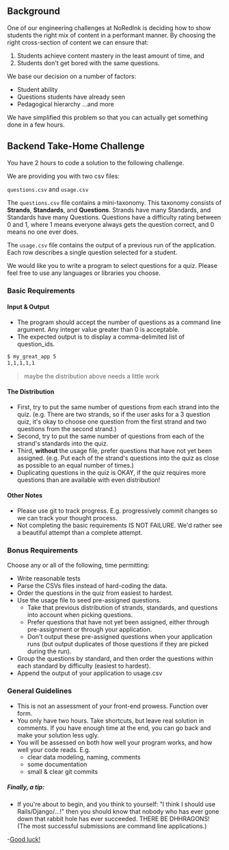 ## Background

One of our engineering challenges at NoRedInk is deciding how to show students the right mix of content in a performant manner.  By choosing the right cross-section of content we can ensure that:
  1.  Students achieve content mastery in the least amount of time, and
  2.  Students don't get bored with the same questions.

We base our decision on a number of factors:
  * Student ability
  * Questions students have already seen
  * Pedagogical hierarchy
    ...and more

We have simplified this problem so that you can actually get something done in a few hours.

## Backend Take-Home Challenge

You have 2 hours to code a solution to the following challenge.

We are providing you with two csv files:

`questions.csv` and `usage.csv`

The `questions.csv` file contains a mini-taxonomy.  This taxonomy consists of __Strands__, __Standards__, and __Questions__.  Strands have many Standards, and Standards have many Questions. Questions have a difficulty rating between 0 and 1, where 1 means everyone always gets the question correct, and 0 means no one ever does.

The `usage.csv` file contains the output of a previous run of the application. Each row describes a single question selected for a student.

We would like you to write a program to select questions for a quiz. Please feel free to use any languages or libraries you choose.

### Basic Requirements
#### Input & Output
* The program should accept the number of questions as a command line argument. Any integer value greater than 0 is acceptable.
* The expected output is to display a comma-delimited list of question_ids.

```bash
$ my_great_app 5
1,1,1,1,1
```
> maybe the distribution above needs a little work

#### The Distribution
* First, try to put the same number of questions from each strand into the quiz. (e.g. There are two strands, so if the user asks for a 3 question quiz, it's okay to choose one question from the first strand and two questions from the second strand.)
* Second, try to put the same number of questions from each of the strand's standards into the quiz.
* Third, **without** the usage file, prefer questions that have not yet been assigned. (e.g. Put each of the strand's questions into the quiz as close as possible to an equal number of times.)
* Duplicating questions in the quiz is OKAY, if the quiz requires more questions than are available with even distribution!

#### Other Notes
* Please use git to track progress. E.g. progressively commit changes so we can track your thought process.
* Not completing the basic requirements IS NOT FAILURE.  We'd rather see a beautiful attempt than a complete attempt.

### Bonus Requirements
Choose any or all of the following, time permitting:
* Write reasonable tests
* Parse the CSVs files instead of hard-coding the data.
* Order the questions in the quiz from easiest to hardest.
* Use the usage file to seed pre-assigned questions.
  * Take that previous distribution of strands, standards, and questions into account when picking questions.
  * Prefer questions that have not yet been assigned, either through pre-assignment or through your application.
  * Don't output these pre-assigned questions when your application runs (but output duplicates of those questions if they are picked during the run).
* Group the questions by standard, and then order the questions within each standard by difficulty (easiest to hardest).
* Append the output of your application to usage.csv

### General Guidelines
* This is not an assessment of your front-end prowess. Function over form.
* You only have two hours. Take shortcuts, but leave real solution in comments. If you have enough time at the end, you can go back and make your solution less ugly.
* You will be assessed on both how well your program works, and how well your code reads. E.g.
  - clear data modeling, naming, comments
  - some documentation
  - small & clear git commits

##### Finally, a tip:
* If you're about to begin, and you think to yourself: "I think I should use Rails/Django/...!" then you should know that nobody who has ever gone down that rabbit hole has ever succeeded. THERE BE DHHRAGONS! (The most successful submissions are command line applications.)

-[Good luck!](https://s3-us-west-2.amazonaws.com/static.noredink.com/stan-carey-doge-meme-wow-such-win-because-grammar-so-amaze-much-usage-very-language.jpg)
